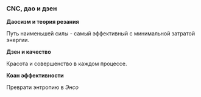 ### CNC, дао и дзен

__Даосизм и теория резания__

Путь наименьшей силы - самый эффективный с минимальной затратой энергии. 

__Дзен и качество__

Красота и совершенство в каждом процессе.

__Коан эффективности__

Преврати энтропию в *Энсо*
